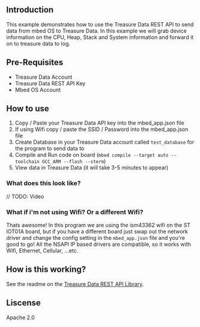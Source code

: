 ## Introduction
This example demonstrates how to use the Treasure Data REST API to send data from mbed OS to Treasure Data. In this example we will grab device information on the CPU, Heap, Stack and System information and forward it on to treasure data to log. 

## Pre-Requisites
- Treasure Data Account
- Treasure Data REST API Key
- Mbed OS Account


## How to use
1) Copy / Paste your Treasure Data API key into the mbed_app.json file
1) If using Wifi copy / paste the SSID / Password into the mbed_app.json file
1) Create Database in your Treasure Data account called `test_database` for the program to send data to
1) Compile and Run code on board (`mbed compile --target auto --toolchain GCC_ARM --flash --sterm`)
1) View data in Treasure Data (it will take 3-5 minutes to appear)

### What does this look like?
// TODO: Video


### What if i'm not using Wifi? Or a different Wifi?
Thats awesome! In this program we are using the ism43362 wifi on the ST IOT01A board, but if you have a different board just swap out the network driver and change the config setting in the `mbed_app.json` file and you're good to go! All the NSAPI IP based drivers are compatible, so it works with Wifi, Ethernet, Cellular, ...etc. 

## How is this working?
See the readme on the [Treasure Data REST API Library](https://github.com/blackstoneengineering/mbed-os-treasuredata-rest).

## Liscense
Apache 2.0